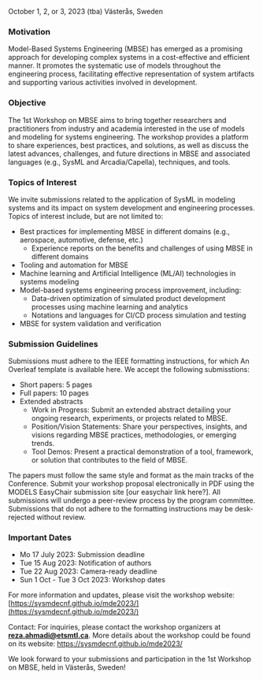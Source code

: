 October 1, 2, or 3, 2023 (tba)
Västerås, Sweden


### Motivation

Model-Based Systems Engineering (MBSE) has emerged as a promising approach for developing complex systems in a cost-effective and efficient manner. It promotes the systematic use of models throughout the engineering process, facilitating effective representation of system artifacts and supporting various activities involved in development.

### Objective
The 1st Workshop on MBSE aims to bring together researchers and practitioners from industry and academia interested in the use of models and modeling for systems engineering. The workshop provides a platform to share experiences, best practices, and solutions, as well as discuss the latest advances, challenges, and future directions in MBSE and associated languages (e.g., SysML and Arcadia/Capella), techniques, and tools.

### Topics of Interest
We invite submissions related to the application of SysML in modeling systems and its impact on system development and engineering processes. Topics of interest include, but are not limited to:

* Best practices for implementing MBSE in different domains (e.g., aerospace, automotive, defense, etc.) 
  - Experience reports on the benefits and challenges of using MBSE in different domains
* Tooling and automation for MBSE
* Machine learning and Artificial Intelligence (ML/AI) technologies in systems modeling
* Model-based systems engineering process improvement, including:
  - Data-driven optimization of simulated product development processes using machine learning and analytics 
  - Notations and languages for CI/CD process simulation and testing 
* MBSE for system validation and verification


### Submission Guidelines
Submissions must adhere to the IEEE formatting instructions, for which An Overleaf template is available here. We accept the following submisstions:
* Short papers: 5 pages  
* Full papers: 10 pages 
* Extended abstracts
  - Work in Progress: Submit an extended abstract detailing your ongoing research, experiments, or projects related to MBSE. 
  - Position/Vision Statements: Share your perspectives, insights, and visions regarding MBSE practices, methodologies, or emerging trends. 
  - Tool Demos: Present a practical demonstration of a tool, framework, or solution that contributes to the field of MBSE.

The papers must follow the same style and format as the main tracks of the Conference. Submit your workshop proposal electronically in PDF using the MODELS EasyChair submission site [our easychair link here?]. All submissions will undergo a peer-review process by the program committee. Submissions that do not adhere to the formatting instructions may be desk-rejected without review.


### Important Dates
  - Mo 17 July 2023: Submission deadline
  - Tue 15 Aug 2023: Notification of authors
  - Tue 22 Aug 2023: Camera-ready deadline
  - Sun 1 Oct - Tue 3 Oct 2023: Workshop dates

For more information and updates, please visit the workshop website: [https://sysmdecnf.github.io/mde2023/](https://sysmdecnf.github.io/mde2023/)

Contact:
For inquiries, please contact the workshop organizers at **reza.ahmadi@etsmtl.ca**. More details about the workshop could be found on its website: https://sysmdecnf.github.io/mde2023/


We look forward to your submissions and participation in the 1st Workshop on MBSE, held in Västerås, Sweden!
